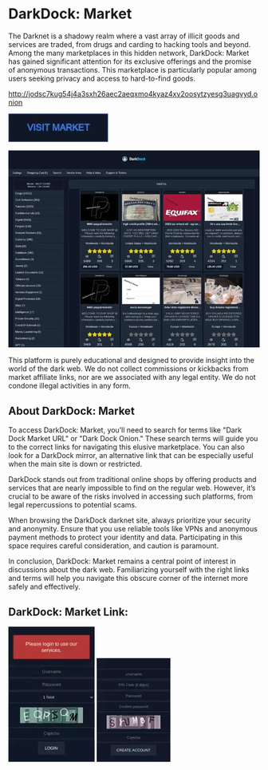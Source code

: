# DarkDock: Market
The Darknet is a shadowy realm where a vast array of illicit goods and services are traded, from drugs and carding to hacking tools and beyond. Among the many marketplaces in this hidden network, DarkDock: Market has gained significant attention for its exclusive offerings and the promise of anonymous transactions. This marketplace is particularly popular among users seeking privacy and access to hard-to-find goods.

http://jodsc7kug54j4a3sxh26aec2aeqxmo4kyaz4xv2oosytzyesg3uagvyd.onion

[<img src="/assets/barperen.webp" width="200">](http://jodsc7kug54j4a3sxh26aec2aeqxmo4kyaz4xv2oosytzyesg3uagvyd.onion)

<a href="http://jodsc7kug54j4a3sxh26aec2aeqxmo4kyaz4xv2oosytzyesg3uagvyd.onion"><img src="/assets/peyscotbuc.webp" alt="image" style="max-width: 100%;"><a>

This platform is purely educational and designed to provide insight into the world of the dark web. We do not collect commissions or kickbacks from market affiliate links, nor are we associated with any legal entity. We do not condone illegal activities in any form.

## About DarkDock: Market

To access DarkDock: Market, you’ll need to search for terms like "Dark Dock Market URL" or "Dark Dock Onion." These search terms will guide you to the correct links for navigating this elusive marketplace. You can also look for a DarkDock mirror, an alternative link that can be especially useful when the main site is down or restricted.

DarkDock stands out from traditional online shops by offering products and services that are nearly impossible to find on the regular web. However, it’s crucial to be aware of the risks involved in accessing such platforms, from legal repercussions to potential scams.

When browsing the DarkDock darknet site, always prioritize your security and anonymity. Ensure that you use reliable tools like VPNs and anonymous payment methods to protect your identity and data. Participating in this space requires careful consideration, and caution is paramount.

In conclusion, DarkDock: Market remains a central point of interest in discussions about the dark web. Familiarizing yourself with the right links and terms will help you navigate this obscure corner of the internet more safely and effectively.

## DarkDock: Market Link:

<a href="http://jodsc7kug54j4a3sxh26aec2aeqxmo4kyaz4xv2oosytzyesg3uagvyd.onion"><img src="/assets/berchstubon.webp" alt="image" style="max-width: 100%;"><a>  <a href="http://jodsc7kug54j4a3sxh26aec2aeqxmo4kyaz4xv2oosytzyesg3uagvyd.onion"><img src="/assets/outuciz.webp" alt="image" style="max-width: 100%;"><a>
